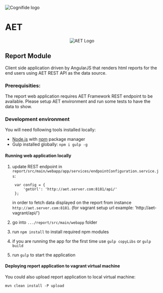 ![Cognifide logo](http://cognifide.github.io/images/cognifide-logo.png)

# AET
<p align="center">
  <img src="https://github.com/wttech/aet/blob/master/misc/img/aet-logo-blue.png?raw=true"
         alt="AET Logo"/>
</p>

## Report Module
Client side application driven by AngularJS that renders html reports for the end users using AET REST API as the data source.

### Prerequisities:

The report web application requires AET Framework REST endpoint to be available.
Please setup AET environment and run some tests to have the data to show.

### Development environment
You will need following tools installed locally:

* [Node.js][node-js] with [npm][npm-install] package manager
* Gulp installed globally: `npm i gulp -g`

#### Running web application locally

1. update REST endpoint in `report/src/main/webapp/app/services/endpointConfiguration.service.js`:

        var config = {
            'getUrl': 'http://aet.server.com:8181/api/'
        };
   in order to fetch data displayed on the report from instance `http://aet.server.com:8181`.
   (for vagrant setup url example: 'http://aet-vagrant/api/')
2. go into `.../report/src/main/webapp` folder
3. run `npm install` to install required npm modules
4. if you are running the app for the first time use `gulp copyLibs` or `gulp build`
4. run `gulp` to start the application


#### Deploying report application to vagrant virtual machine

You could also upload report application to local virtual machine: 

    mvn clean install -P upload

[node-js]: https://nodejs.org/en/
[npm-install]: https://docs.npmjs.com/getting-started/installing-node#updating-npm